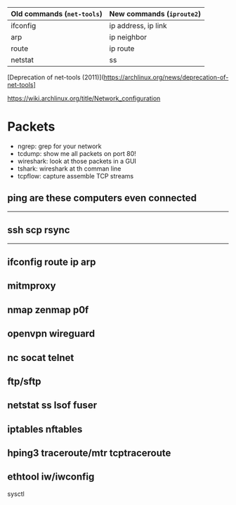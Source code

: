 


| Old commands (`net-tools`) | New commands  (`iproute2`) |
|-------------|---------------------|
| ifconfig    | ip address, ip link |
| arp         | ip neighbor         |
| route       | ip route            |
| netstat     | ss                  |


[Deprecation of net-tools (2011)](https://archlinux.org/news/deprecation-of-net-tools]

https://wiki.archlinux.org/title/Network_configuration



# Packets

- ngrep: grep for your network
- tcdump: show me all packets on port 80!
- wireshark: look at those packets in a GUI
- tshark: wireshark at th comman line
- tcpflow: capture assemble TCP streams



ping    are these computers even connected
--------


------
ssh
scp
rsync
------------

------------
ifconfig
route
ip
arp
------------
mitmproxy
------------
nmap
zenmap
p0f
------------
openvpn
wireguard
-----------
nc
socat
telnet
-----------
ftp/sftp
-----------
netstat
ss
lsof
fuser
----------
iptables
nftables
-------
hping3
traceroute/mtr
tcptraceroute
-------
ethtool
iw/iwconfig
------
sysctl



